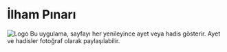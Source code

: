 # İlham Pınarı
![Logo](https://camo.githubusercontent.com/24e229145d813649ec18e3e30e1811b04c33cc336d6983f98e86c4a1e73c82d6/68747470733a2f2f722e726573696d6c696e6b2e636f6d2f454a5a67423074386c2e706e67)
Bu uygulama, sayfayı her yenileyince ayet veya hadis gösterir. Ayet ve hadisler fotoğraf olarak paylaşılabilir.
